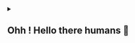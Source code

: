 <div align="center">
<a href="https://github.com/offensive-vk/">
   <picture>
    <source media="(prefers-color-scheme: dark)" srcset="https://ssr-contributions-svg.vercel.app/_/offensive-vk?chart=3dbar&gap=0.6&scale=2&flatten=2&animation=wave&animation_duration=4&animation_delay=0.06&animation_amplitude=24&animation_frequency=0.1&animation_wave_center=0_3&format=svg&weeks=34&theme=native&dark=true">
    <source media="(prefers-color-scheme: light)" srcset="https://ssr-contributions-svg.vercel.app/_/offensive-vk?chart=3dbar&gap=0.6&scale=2&flatten=2&animation=wave&animation_duration=4&animation_delay=0.06&animation_amplitude=24&animation_frequency=0.1&animation_wave_center=0_3&format=svg&weeks=34&theme=native">
    <img alt="" src="[https://ssr-contributions-svg.vercel.app/_/offensive-vk?chart=3dbar&flatten=1&weeks=40&animation=wave&format=svg&gap=0.6&animation_frequency=0.2&animation_amplitude=20&theme=pink](https://ssr-contributions-svg.vercel.app/_/offensive-vk?chart=3dbar&gap=0.6&scale=2&flatten=2&animation=wave&animation_duration=4&animation_delay=0.06&animation_amplitude=24&animation_frequency=0.1&animation_wave_center=0_3&format=svg&weeks=34&theme=native)" >
  </picture>
</a>

</div>

<details>
   <summary><h2>Ohh ! Hello there humans 👋</h2></summary>

   <i>my short name : 11110100001000111111</i>

   <code>my full name : 01000100 01100001 01110111 01100111 00101100 00100000 01001001 00100000 01110111 01101111 01110010 01101011 00100000 01100110 01101111 01110010 00100000 01101101 01111001 00100000 01100010 01101111 01110011 01110011 00100000 01000000 01101111 01100110 01100110 01100101 01101110 01110011 01101001 01110110 01100101 00101101 01110110 01101011 00101110
   </code>
   
<details>
   <summary><b>What i did recently (logs)</b></summary>
<p>
  
<!--START_SECTION:activity-->
1. 🔒 Closed issue [#116](https://github.com/offensive-vk/Classics/issues/116) in [offensive-vk/Classics](https://github.com/offensive-vk/Classics)
2. 🔒 Closed issue [#115](https://github.com/offensive-vk/Classics/issues/115) in [offensive-vk/Classics](https://github.com/offensive-vk/Classics)
3. 🔒 Closed issue [#106](https://github.com/offensive-vk/Classics/issues/106) in [offensive-vk/Classics](https://github.com/offensive-vk/Classics)
4. 🔒 Closed issue [#114](https://github.com/offensive-vk/Classics/issues/114) in [offensive-vk/Classics](https://github.com/offensive-vk/Classics)
5. 🔒 Closed issue [#107](https://github.com/offensive-vk/Classics/issues/107) in [offensive-vk/Classics](https://github.com/offensive-vk/Classics)
6. 🔒 Closed issue [#109](https://github.com/offensive-vk/Classics/issues/109) in [offensive-vk/Classics](https://github.com/offensive-vk/Classics)
7. 🔒 Closed issue [#108](https://github.com/offensive-vk/Classics/issues/108) in [offensive-vk/Classics](https://github.com/offensive-vk/Classics)
8. 🔒 Closed issue [#110](https://github.com/offensive-vk/Classics/issues/110) in [offensive-vk/Classics](https://github.com/offensive-vk/Classics)
9. 🔒 Closed issue [#113](https://github.com/offensive-vk/Classics/issues/113) in [offensive-vk/Classics](https://github.com/offensive-vk/Classics)
10. 🔒 Closed issue [#111](https://github.com/offensive-vk/Classics/issues/111) in [offensive-vk/Classics](https://github.com/offensive-vk/Classics)
<!--END_SECTION:activity-->
  
</p>
</details>
</details>

